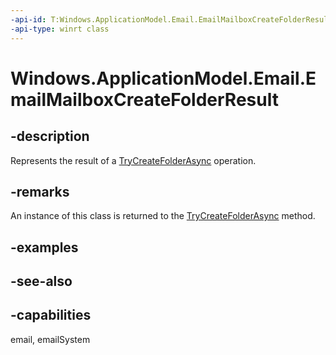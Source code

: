 ```yaml
---
-api-id: T:Windows.ApplicationModel.Email.EmailMailboxCreateFolderResult
-api-type: winrt class
---
```


<!-- Class syntax.
public class EmailMailboxCreateFolderResult : Windows.ApplicationModel.Email.IEmailMailboxCreateFolderResult
-->

# Windows.ApplicationModel.Email.EmailMailboxCreateFolderResult

## -description
Represents the result of a [TryCreateFolderAsync](emailmailbox_trycreatefolderasync_142768409.md) operation.

## -remarks
An instance of this class is returned to the [TryCreateFolderAsync](emailmailbox_trycreatefolderasync_142768409.md) method.

## -examples

## -see-also

## -capabilities
email, emailSystem
